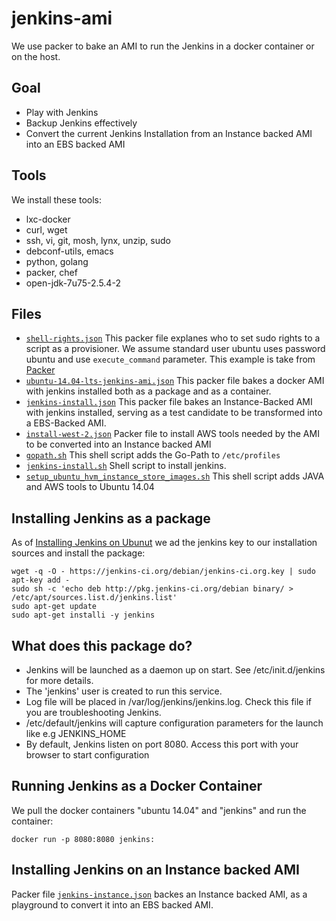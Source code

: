 # jenkins-ami
We use packer to bake an AMI to run the Jenkins in a docker container or on the host. 

## Goal
+ Play with Jenkins 
+ Backup Jenkins effectively
+ Convert the current Jenkins Installation from an Instance backed AMI into an EBS backed AMI

## Tools
We install these tools:
 + lxc-docker
 + curl, wget
 + ssh, vi, git, mosh, lynx, unzip, sudo
 + debconf-utils, emacs
 + python, golang
 + packer, chef
 + open-jdk-7u75-2.5.4-2 


## Files
 + [`shell-rights.json`](shell-rights.json) This packer file explanes who to set sudo rights to a script as a provisioner.
We assume standard user ubuntu uses password ubuntu and use `execute_command` parameter.
This example is take from [Packer](https://www.packer.io/docs/provisioners/shell.html)
 + [`ubuntu-14.04-lts-jenkins-ami.json`](ubuntu-14.04-lts-jenkins-ami.json) This packer file bakes a docker AMI with jenkins installed both as a package and as a container.
 + [`jenkins-install.json`](jenkins-install.json) This packer file bakes an Instance-Backed AMI with jenkins installed, serving as a test candidate to be transformed into a EBS-Backed AMI.
 + [`install-west-2.json`](install-west-2.json)  Packer file to install AWS tools needed by the AMI to be converted into an Instance backed AMI
 + [`gopath.sh`](gopath.sh) This shell script adds the Go-Path to `/etc/profiles`
 + [`jenkins-install.sh`](jenkins-install.sh) Shell script to install jenkins.
 + [`setup_ubuntu_hvm_instance_store_images.sh`](setup_ubuntu_hvm_instance_store_images.sh) This shell script adds JAVA and AWS tools to Ubuntu 14.04

## Installing Jenkins as a package
As of [Installing Jenkins on Ubunut](https://wiki.jenkins-ci.org/display/JENKINS/Installing+Jenkins+on+Ubuntu) 
we ad the jenkins key to our installation sources and install the package:
```
wget -q -O - https://jenkins-ci.org/debian/jenkins-ci.org.key | sudo apt-key add -
sudo sh -c 'echo deb http://pkg.jenkins-ci.org/debian binary/ > /etc/apt/sources.list.d/jenkins.list'
sudo apt-get update
sudo apt-get installi -y jenkins
```
## What does this package do?
 + Jenkins will be launched as a daemon up on start. See /etc/init.d/jenkins for more details.
 + The 'jenkins' user is created to run this service.
 + Log file will be placed in /var/log/jenkins/jenkins.log. Check this file if you are troubleshooting Jenkins.
 + /etc/default/jenkins will capture configuration parameters for the launch like e.g JENKINS_HOME
 + By default, Jenkins listen on port 8080. Access this port with your browser to start configuration

## Running Jenkins as a Docker Container
We pull the docker containers "ubuntu 14.04" and "jenkins" and run the container:
```
docker run -p 8080:8080 jenkins:
```
## Installing Jenkins on an Instance backed AMI
Packer file [`jenkins-instance.json`](jenkins-instance.json) backes an Instance backed AMI, as a playground to convert it into an EBS backed AMI.
